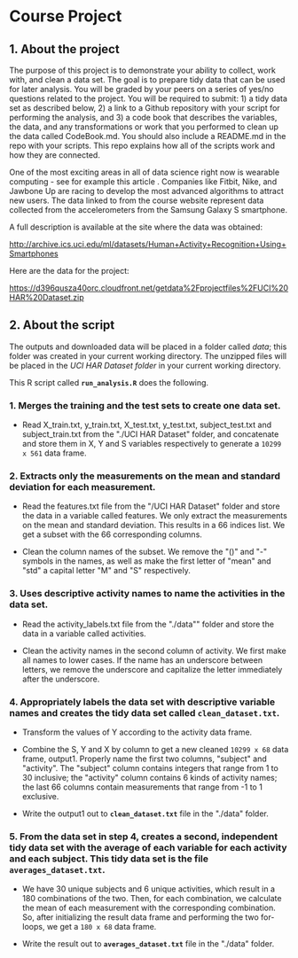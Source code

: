 Course Project
=========================

## 1. About the project

The purpose of this project is to demonstrate your ability to collect, work with, and clean a data set. The goal is to prepare tidy data that can be used for later analysis. You will be graded by your peers on a series of yes/no questions related to the project. You will be required to submit: 1) a tidy data set as described below, 2) a link to a Github repository with your script for performing the analysis, and 3) a code book that describes the variables, the data, and any transformations or work that you performed to clean up the data called CodeBook.md. You should also include a README.md in the repo with your scripts. This repo explains how all of the scripts work and how they are connected.  

One of the most exciting areas in all of data science right now is wearable computing - see for example this article . Companies like Fitbit, Nike, and Jawbone Up are racing to develop the most advanced algorithms to attract new users. The data linked to from the course website represent data collected from the accelerometers from the Samsung Galaxy S smartphone. 

A full description is available at the site where the data was obtained: 

http://archive.ics.uci.edu/ml/datasets/Human+Activity+Recognition+Using+Smartphones 

Here are the data for the project: 

https://d396qusza40orc.cloudfront.net/getdata%2Fprojectfiles%2FUCI%20HAR%20Dataset.zip

## 2. About the script

The outputs and downloaded data will be placed in a folder called *data*; this folder was created in your current working directory. The unzipped files will be placed in the *UCI HAR Dataset folder* in your current working directory.

This R script called **`run_analysis.R`** does the following.

### 1. Merges the training and the test sets to create one data set.

- Read X_train.txt, y_train.txt, X_test.txt, y_test.txt, subject_test.txt and subject_train.txt from the "./UCI HAR Dataset" folder, and concatenate and store them in X, Y and S variables respectively to generate a `10299 x 561` data frame.

### 2. Extracts only the measurements on the mean and standard deviation for each measurement.

- Read the features.txt file from the "/UCI HAR Dataset" folder and store the data in a variable called features. We only extract the measurements on the mean and standard deviation. This results in a 66 indices list. We get a subset with the 66 corresponding columns.

- Clean the column names of the subset. We remove the "()" and "-" symbols in the names, as well as make the first letter of "mean" and "std" a capital letter "M" and "S" respectively.

### 3. Uses descriptive activity names to name the activities in the data set.

- Read the activity_labels.txt file from the "./data"" folder and store the data in a variable called activities.

- Clean the activity names in the second column of activity. We first make all names to lower cases. If the name has an underscore between letters, we remove the underscore and capitalize the letter immediately after the underscore.

### 4. Appropriately labels the data set with descriptive variable names and creates the tidy data set called **`clean_dataset.txt`**.

- Transform the values of Y according to the activity data frame.

- Combine the S, Y and X by column to get a new cleaned `10299 x 68` data frame, output1. Properly name the first two columns, "subject" and "activity". The "subject" column contains integers that range from 1 to 30 inclusive; the "activity" column contains 6 kinds of activity names; the last 66 columns contain measurements that range from -1 to 1 exclusive.

- Write the output1 out to **`clean_dataset.txt`** file in the "./data" folder.

### 5. From the data set in step 4, creates a second, independent tidy data set with the average of each variable for each   activity and each subject. This tidy data set is the file **`averages_dataset.txt`**.

* We have 30 unique subjects and 6 unique activities, which result in a 180 combinations of the two. Then, for each   combination, we calculate the mean of each measurement with the corresponding combination. So, after initializing the result data frame and performing the two for-loops, we get a `180 x 68` data frame.

* Write the result out to **`averages_dataset.txt`** file in the "./data" folder.
